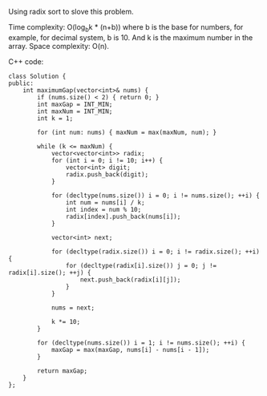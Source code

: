 Using radix sort to slove this problem.

Time complexity: O(log<sub>b</sub>k * (n+b)) where b is the base for numbers, for example, for decimal system, b is 10. 
And k is the maximum number in the array.
Space complexity: O(n).

C++ code:
```
class Solution {
public:
    int maximumGap(vector<int>& nums) {
        if (nums.size() < 2) { return 0; }
        int maxGap = INT_MIN;
        int maxNum = INT_MIN;
        int k = 1;
        
        for (int num: nums) { maxNum = max(maxNum, num); }
        
        while (k <= maxNum) {
            vector<vector<int>> radix;
            for (int i = 0; i != 10; i++) {
                vector<int> digit;
                radix.push_back(digit);
            }
            
            for (decltype(nums.size()) i = 0; i != nums.size(); ++i) {
                int num = nums[i] / k;
                int index = num % 10;
                radix[index].push_back(nums[i]);
            }
            
            vector<int> next;
            
            for (decltype(radix.size()) i = 0; i != radix.size(); ++i) {
                for (decltype(radix[i].size()) j = 0; j != radix[i].size(); ++j) {
                    next.push_back(radix[i][j]);
                }
            }
            
            nums = next;
            
            k *= 10;
        }
        
        for (decltype(nums.size()) i = 1; i != nums.size(); ++i) {
            maxGap = max(maxGap, nums[i] - nums[i - 1]);
        }
        
        return maxGap;
    }
};
```
